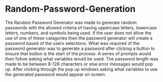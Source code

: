 # Random-Password-Generation
The Random Password Generator was made to generate random passwords with the allowed criteria of having uppercase letters, lowercase letters, numbers, and symbols being used. If the user does not allow the use of one of these catagories then the password generator will create a password based of the users selections.
What was required of the password generator was to generate a password after clicking a button to ensure that button is the start of the process. A series of prompts would then follow asking what variables would be used. The password length was made to be between 8-128 characters or else error messages would pop up. After clicking through the pop up windows asking what variables to use the generated password would appear on screen.
